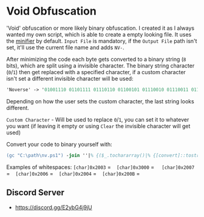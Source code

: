 # Void Obfuscation

'Void' obfuscation or more likely binary obfuscation. I created it as I always wanted my own script, which is able to create a empty looking file. It uses the [minifier](https://github.com/5Noxi/PowerShell-Minifier) by default. `Input File` is mandatory, if the `Output File` path isn't set, it'll use the current file name and adds `NV-`.

After minimizing the code each byte gets converted to a binary string (`8` bits), which are split using a invisible character. The binary string character (`0`/`1`) then get replaced with a specified character, if a custom character isn't set a different invisible character will be used:
```ps
'Noverse' -> '01001110 01101111 01110110 01100101 01110010 01110011 01100101' -> '​‌​​‌​​‌​​‌​‌​‌​​‌​​‌​‌​​‌​​‌​‌​‌​‌​‌​​‌​‌​​‌​​‌​‌​​‌​​‌​‌​‌​‌​‌​​‌​‌​‌​‌​‌​‌​‌​‌​​‌​‌​​‌​​‌​‌​​‌​‌​​‌​​‌​‌​​‌​​‌​​‌​‌​‌​​‌​​‌​‌​‌​‌​‌​​‌​‌​​‌​​‌​‌​​‌​​‌​‌​​‌​‌​​‌​​‌​‌​‌​​‌​‌​​‌​‌​‌​​‌​‌​‌​‌​‌​‌​‌​​‌​​‌​‌​​‌​​‌​​‌​‌​‌​​‌​​‌​​‌​‌​​‌​​‌​‌​‌​​‌​​‌​​‌​‌​​‌​​‌​​‌​‌​​‌​​‌​‌​​‌​‌​‌​‌​‌​‌​​‌​‌​‌​‌​‌​‌​‌​‌​​‌​‌​​‌​​‌​‌​​‌​‌​​‌​​‌​​‌​‌​​‌​​‌​‌​‌​​‌​​‌​‌​‌​‌​‌​​‌​‌​​‌​​‌​‌​​‌​​‌​‌​‌​‌​​‌​​‌​​‌​‌​​‌​‌​​‌​‌​​‌​​‌​‌​‌​​‌​‌​​‌​‌​‌​​‌​‌​‌​‌​‌​‌​‌​​‌​‌​​‌​‌​​‌​​‌​​‌​‌​​‌​​‌​​‌​‌​‌​​‌​‌​‌​​‌​​‌​‌​​‌​‌​‌​​‌​‌​​‌​​‌​​‌​‌​​‌​‌​‌​‌​​‌​​‌​‌​‌​​‌​‌​​‌​‌​‌​​‌​‌​​‌​​‌​‌​​‌​‌​​‌​‌​‌​​‌​‌​‌​‌​‌​​‌​​‌​‌​​‌​​‌​​‌​​‌​‌​​‌​​‌​​‌​‌​‌​​‌​​‌​‌​​‌​​‌​​‌​‌​​‌​‌​‌​‌​‌​​‌​​‌​​‌​‌​​‌​​‌​‌​​‌​‌​‌​​‌​​‌​​‌​‌​‌​​‌​​‌​‌​​‌​​‌​​‌​​‌​‌​​‌​​‌​​‌​‌​​‌​​‌​‌​‌​​‌​​‌​‌​‌​​‌​‌​​‌​‌​​‌​​‌​​‌​‌​‌​​‌​‌​‌​​‌​​‌​​‌​‌​‌​​‌​​‌​‌​​‌​​‌​‌​‌​​‌​‌​​'
```
Depending on how the user sets the custom character, the last string looks different.

`Custom Character` - Will be used to replace `0`/`1`, you can set it to whatever you want (if leaving it empty or using `Clear` the invisible character will get used)

Convert your code to binary yourself with:
```ps
(gc "C:\path\nv.ps1") -join ''|% {($_.tochararray()|% {[convert]::tostring([byte][char]$_,2).padleft(8,'0')}) -join ' '}
```
Examples of whitespaces:
`[char]0x2003` = ` `
`[char]0x3000` = `　`
`[char]0x2007` = ` `
`[char]0x2006` = ` `
`[char]0x2004` = ` `​​
`[char]0x200B` = `​`

## Discord Server 
- https://discord.gg/E2ybG4j9jU
